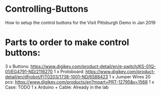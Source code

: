 # Controlling-Buttons
How to setup the control buttons for the Visit Pittsburgh Demo in Jan 2019

# Parts to order to make control buttons:

3 x Buttons: https://www.digikey.com/product-detail/en/e-switch/KS-01Q-01/EG4791-ND/2116270
1 x Protoboard: https://www.digikey.com/product-detail/en/dfrobot/FIT0203/1738-1001-ND/6588423
1 x Jumper Wires 20 pcs: https://www.digikey.com/products/en?mpart=PRT-12795&v=1568
1 x Case: TODO
1 x Arduino + Cable: Already in the lab
